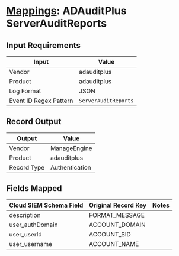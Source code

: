 # [Mappings](README.md): ADAuditPlus ServerAuditReports

## Input Requirements

|Input|Value|
|-----|-----|
|Vendor|adauditplus|
|Product|adauditplus|
|Log Format|JSON|
|Event ID Regex Pattern|`ServerAuditReports`|

## Record Output

|Output|Value|
|------|-----|
|Vendor|ManageEngine|
|Product|adauditplus|
|Record Type|Authentication|

## Fields Mapped

|Cloud SIEM Schema Field|Original Record Key|Notes|
|-----------------------|-------------------|-----|
|description|FORMAT_MESSAGE||
|user_authDomain|ACCOUNT_DOMAIN||
|user_userId|ACCOUNT_SID||
|user_username|ACCOUNT_NAME||

